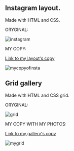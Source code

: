 



## Instagram layout. 
Made with HTML and CSS.

ORYGINAL:

![instagram](img/instagram.png)

MY COPY:

[Link to my layout's copy](https://majakasprzyk.github.io/jfdzr2-homework-1/instagram/index.html)

![mycopyofinsta](https://user-images.githubusercontent.com/70386097/116919492-a2e24b80-ac51-11eb-8cb0-f6329df173d4.png)


## Grid gallery
Made with HTML and CSS grid.

ORYGINAL:

![grid](img/grid.png)

MY COPY WITH MY PHOTOS:

[Link to my gallery's copy](https://majakasprzyk.github.io/jfdzr2-homework-1/grid/index.html)

![mygrid](https://user-images.githubusercontent.com/70386097/116919830-2a2fbf00-ac52-11eb-8a7a-a2db6578871a.png)

